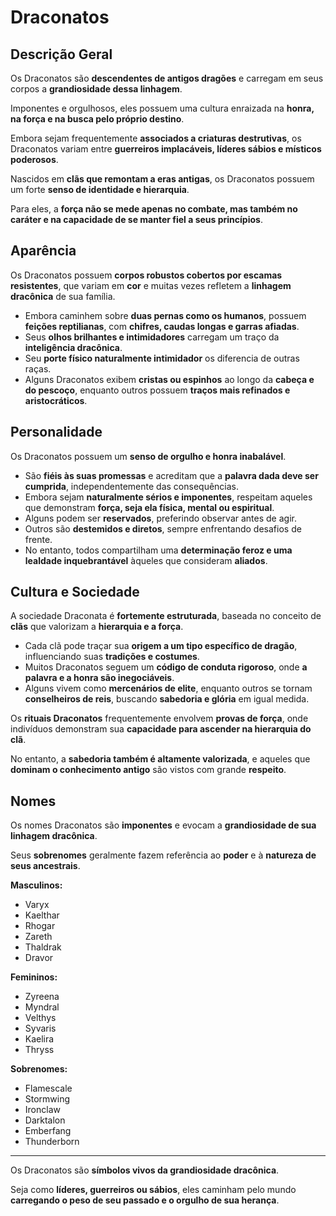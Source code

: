 # Draconatos

## Descrição Geral
Os Draconatos são **descendentes de antigos dragões** e carregam em seus corpos a **grandiosidade dessa linhagem**.  

Imponentes e orgulhosos, eles possuem uma cultura enraizada na **honra, na força e na busca pelo próprio destino**.  

Embora sejam frequentemente **associados a criaturas destrutivas**, os Draconatos variam entre **guerreiros implacáveis, líderes sábios e místicos poderosos**.  

Nascidos em **clãs que remontam a eras antigas**, os Draconatos possuem um forte **senso de identidade e hierarquia**.  

Para eles, a **força não se mede apenas no combate, mas também no caráter e na capacidade de se manter fiel a seus princípios**.  

## Aparência
Os Draconatos possuem **corpos robustos cobertos por escamas resistentes**, que variam em **cor** e muitas vezes refletem a **linhagem dracônica** de sua família.  

- Embora caminhem sobre **duas pernas como os humanos**, possuem **feições reptilianas**, com **chifres, caudas longas e garras afiadas**.  
- Seus **olhos brilhantes e intimidadores** carregam um traço da **inteligência dracônica**.  
- Seu **porte físico naturalmente intimidador** os diferencia de outras raças.  
- Alguns Draconatos exibem **cristas ou espinhos** ao longo da **cabeça e do pescoço**, enquanto outros possuem **traços mais refinados e aristocráticos**.  

## Personalidade
Os Draconatos possuem um **senso de orgulho e honra inabalável**.  

- São **fiéis às suas promessas** e acreditam que a **palavra dada deve ser cumprida**, independentemente das consequências.  
- Embora sejam **naturalmente sérios e imponentes**, respeitam aqueles que demonstram **força, seja ela física, mental ou espiritual**.  
- Alguns podem ser **reservados**, preferindo observar antes de agir.  
- Outros são **destemidos e diretos**, sempre enfrentando desafios de frente.  
- No entanto, todos compartilham uma **determinação feroz e uma lealdade inquebrantável** àqueles que consideram **aliados**.  

## Cultura e Sociedade
A sociedade Draconata é **fortemente estruturada**, baseada no conceito de **clãs** que valorizam a **hierarquia e a força**.  

- Cada clã pode traçar sua **origem a um tipo específico de dragão**, influenciando suas **tradições e costumes**.  
- Muitos Draconatos seguem um **código de conduta rigoroso**, onde **a palavra e a honra são inegociáveis**.  
- Alguns vivem como **mercenários de elite**, enquanto outros se tornam **conselheiros de reis**, buscando **sabedoria e glória** em igual medida.  

Os **rituais Draconatos** frequentemente envolvem **provas de força**, onde indivíduos demonstram sua **capacidade para ascender na hierarquia do clã**.  

No entanto, a **sabedoria também é altamente valorizada**, e aqueles que **dominam o conhecimento antigo** são vistos com grande **respeito**.  

## Nomes
Os nomes Draconatos são **imponentes** e evocam a **grandiosidade de sua linhagem dracônica**.  

Seus **sobrenomes** geralmente fazem referência ao **poder** e à **natureza de seus ancestrais**.  

**Masculinos:**  
- Varyx  
- Kaelthar  
- Rhogar  
- Zareth  
- Thaldrak  
- Dravor  

**Femininos:**  
- Zyreena  
- Myndral  
- Velthys  
- Syvaris  
- Kaelira  
- Thryss  

**Sobrenomes:**  
- Flamescale  
- Stormwing  
- Ironclaw  
- Darktalon  
- Emberfang  
- Thunderborn  

---

Os Draconatos são **símbolos vivos da grandiosidade dracônica**.  

Seja como **líderes, guerreiros ou sábios**, eles caminham pelo mundo **carregando o peso de seu passado e o orgulho de sua herança**.  
